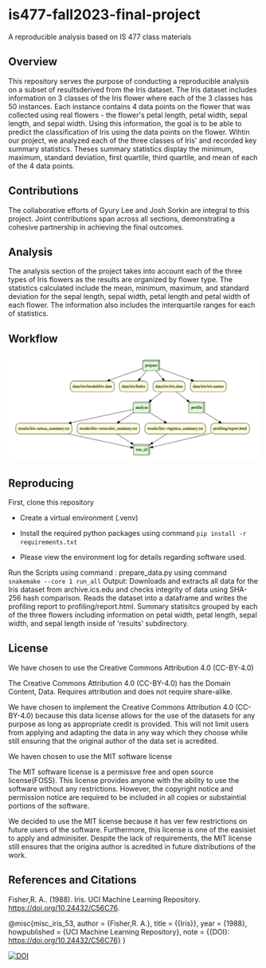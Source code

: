 # is477-fall2023-final-project
A reproducible analysis based on IS 477 class materials

## Overview
This repository serves the purpose of conducting a reproducible analysis on a subset of resultsderived from the Iris dataset. The Iris dataset includes information on 3 classes of the Iris flower where each of the 3 classes has 50 instances. Each instance contains 4 data points on the flower that was collected using real flowers - the flower's petal length, petal width, sepal length, and sepal width. Using this information, the goal is to be able to predict the classification of Iris using the data points on the flower. Wihtin our project, we analyzed each of the three classes of Iris' and recorded key summary statistics. Theses summary statistics display the minimum, maximum, standard deviation, first quartile, third quartile, and mean of each of the 4 data points. 

## Contributions
The collaborative efforts of Gyury Lee and Josh Sorkin are integral to this project. Joint contributions span across all sections, demonstrating a cohesive partnership in achieving the final outcomes.

## Analysis
The analysis section of the project takes into account each of the three types of Iris flowers as the results are organized by flower type. The statistics calculated include the mean, minimum, maximum, and standard deviation for the sepal length, sepal width, petal length and petal width of each flower. The information also includes the interquartile ranges for each of statistics. 

## Workflow
![DAG of Iris Analysis Workflow](workflow.png)

## Reproducing

First, clone this repository

*  Create a virtual environment (.venv)

* Install the required python packages using command
    ```pip install -r requirements.txt```
    
* Please view the environment log for details regarding software used.

Run the Scripts using command : prepare_data.py using command
```snakemake --core 1 run_all```
Output: Downloads and extracts all data for the Iris dataset from archive.ics.edu and checks integrity of data using SHA-256 hash comparison. Reads the dataset into a dataframe and writes the profiling report to profiling/report.html. Summary statisitcs grouped by each of the three flowers including information on petal width, petal length, sepal width, and sepal length inside of 'results' subdirectory.

## License

We have chosen to use the Creative Commons Attribution 4.0 (CC-BY-4.0)

The Creative Commons Attribution 4.0 (CC-BY-4.0) has the Domain Content, Data. Requires attribution and does not require share-alike.

We have chosen to implement the Creative Commons Attribution 4.0 (CC-BY-4.0) because this data license allows for the use of the datasets for any purpose as long as appropriate credit is provided. This will not limit users from applying and adapting the data in any way which they choose while still ensuring that the original author of the data set is acredited.

We haven chosen to use the MIT software license

The MIT software license is a permissve free and open source license(FOSS). This license provides anyone with the ability to use the software without any restrictions. However, the copyright notice and permission notice are required to be included in all copies or substaintial portions of the software. 

We decided to use the MIT license because it has ver few restrictions on future users of the software. Furthermore, this license is one of the easisiet to apply and adminisiter. Despite the lack of requirements, the MIT license still ensures that the origina author is acredited in future distributions of the work.

## References and Citations

Fisher,R. A.. (1988). Iris. UCI Machine Learning Repository. https://doi.org/10.24432/C56C76.

@misc{misc_iris_53,
  author       = {Fisher,R. A.},
  title        = {{Iris}},
  year         = {1988},
  howpublished = {UCI Machine Learning Repository},
  note         = {{DOI}: https://doi.org/10.24432/C56C76}
}

[![DOI](https://zenodo.org/badge/DOI/10.5281/zenodo.10269248.svg)](https://doi.org/10.5281/zenodo.10269248)



